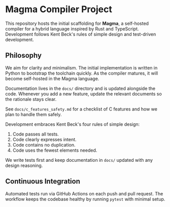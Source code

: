 # Magma Compiler Project

This repository hosts the initial scaffolding for **Magma**, a self-hosted compiler for a hybrid language inspired by Rust and TypeScript. Development follows Kent Beck's rules of simple design and test-driven development.


## Philosophy

We aim for clarity and minimalism. The initial implementation is written in Python to bootstrap the toolchain quickly. As the compiler matures, it will become self-hosted in the Magma language.

Documentation lives in the `docs/` directory and is updated alongside the code.
Whenever you add a new feature, update the relevant documents so the rationale stays clear.

See `docs/c_features_safety.md` for a checklist of C features and how we plan to handle them safely.

Development embraces Kent Beck's four rules of simple design:

1. Code passes all tests.
2. Code clearly expresses intent.
3. Code contains no duplication.
4. Code uses the fewest elements needed.

We write tests first and keep documentation in `docs/` updated with any design reasoning.

## Continuous Integration
Automated tests run via GitHub Actions on each push and pull request. The workflow keeps the codebase healthy by running `pytest` with minimal setup.
